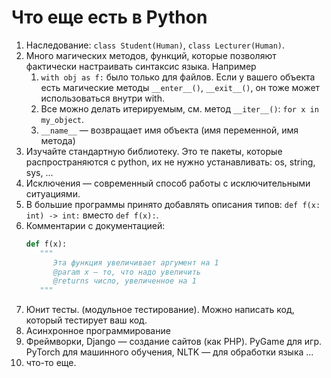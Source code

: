 # Что еще есть в Python

1. Наследование: `class Student(Human)`, `class Lecturer(Human)`.
2. Много магических методов, функций, которые позволяют фактически настраивать синтаксис языка. Например
   1. `with obj as f:` было только для файлов. Если у вашего объекта есть магические методы `__enter__()`, `__exit__()`, он тоже может использоваться внутри with.
   2. Все можно делать итерируемым, см. метод `__iter__()`: `for x in my_object`.
   3. `__name__` — возвращает имя объекта (имя переменной, имя метода)
3. Изучайте стандартную библиотеку. Это те пакеты, которые распространяются с python, их не нужно устанавливать: os, string, sys, ...
4. Исключения — современный способ работы с исключительными ситуациями.
5. В большие программы принято добавлять описания типов: `def f(x: int) -> int:` вместо `def f(x):`.
6. Комментарии с документацией:
   ```python
   def f(x):
      """
         Эта функция увеличивает аргумент на 1
         @param x — то, что надо увеличить
         @returns число, увеличенное на 1
      """
   ```
7. Юнит тесты. (модульное тестирование). Можно написать код, который тестирует ваш код.
8. Асинхронное программирование
9. Фреймворки, Django — создание сайтов (как PHP). PyGame для игр. PyTorch для машинного обучения, NLTK — для обработки языка ...
10. что-то еще.
